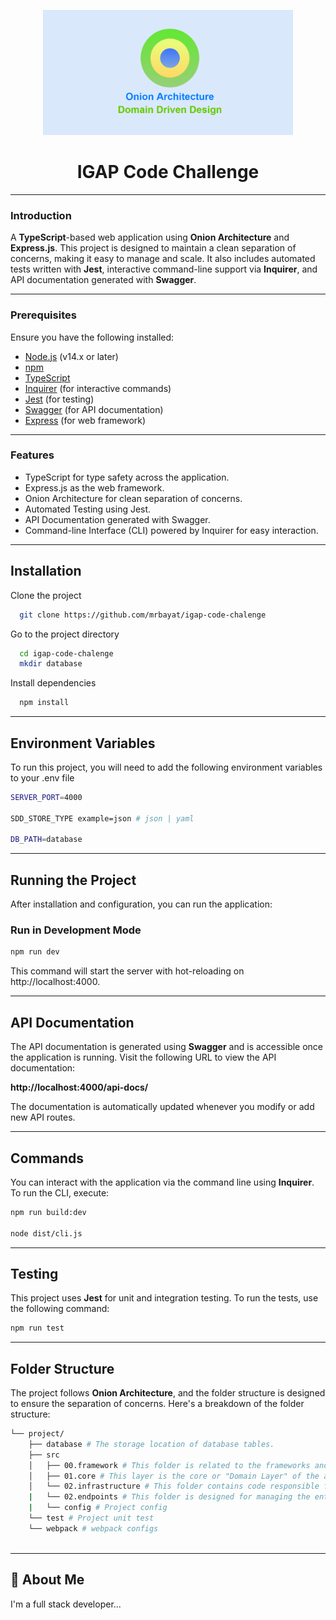 <p align="center">
  <img src="https://raw.githubusercontent.com/NilavPatel/dotnet-onion-architecture/main/docs/ddd-banner.png" width="400" alt="project-logo">
</p>
<p align="center">
    <h1 align="center">IGAP Code Challenge</h1>
</p>

<hr>

### Introduction

A **TypeScript**-based web application using **Onion Architecture** and **Express.js**. This project is designed to maintain a clean separation of concerns, making it easy to manage and scale. It also includes automated tests written with **Jest**, interactive command-line support via **Inquirer**, and API documentation generated with **Swagger**.

<hr>

### Prerequisites

Ensure you have the following installed:

- [Node.js](https://nodejs.org/) (v14.x or later)
- [npm](https://www.npmjs.com/)
- [TypeScript](https://www.typescriptlang.org/)
- [Inquirer](https://www.npmjs.com/package/inquirer) (for interactive commands)
- [Jest](https://jestjs.io/) (for testing)
- [Swagger](https://www.npmjs.com/package/swagger-ui-express) (for API documentation)
- [Express](https://www.npmjs.com/package/express) (for web framework)


<hr>

### Features
- TypeScript for type safety across the application.
- Express.js as the web framework.
- Onion Architecture for clean separation of concerns.
- Automated Testing using Jest.
- API Documentation generated with Swagger.
- Command-line Interface (CLI) powered by Inquirer for easy interaction.

<hr>

## Installation

Clone the project

```bash
  git clone https://github.com/mrbayat/igap-code-chalenge
```

Go to the project directory

```bash
  cd igap-code-chalenge
  mkdir database
```

Install dependencies

```bash
  npm install
```

<hr>

## Environment Variables

To run this project, you will need to add the following environment variables to your .env file

```bash
SERVER_PORT=4000

SDD_STORE_TYPE example=json # json | yaml 

DB_PATH=database
```
<hr>

## Running the Project
After installation and configuration, you can run the application:

### Run in Development Mode

```bash
npm run dev
```
This command will start the server with hot-reloading on http://localhost:4000.

<hr>

## API Documentation

The API documentation is generated using **Swagger** and is accessible once the application is running. Visit the following URL to view the API documentation:

**http://localhost:4000/api-docs/**

The documentation is automatically updated whenever you modify or add new API routes.

<hr>

## Commands

You can interact with the application via the command line using **Inquirer**. To run the CLI, execute:

```bash
npm run build:dev

node dist/cli.js 
```
<hr>

## Testing

This project uses **Jest** for unit and integration testing. To run the tests, use the following command:

```bash
npm run test
```
<hr>

## Folder Structure

The project follows **Onion Architecture**, and the folder structure is designed to ensure the separation of concerns. Here's a breakdown of the folder structure:


```sh
└── project/
    ├── database # The storage location of database tables.
    ├── src
    │   ├── 00.framework # This folder is related to the frameworks and tools that the application depends on.
    │   ├── 01.core # This layer is the core or "Domain Layer" of the application, where the business logic resides
    │   └── 02.infrastructure # This folder contains code responsible for implementing infrastructural functionalities.
    |   └── 02.endpoints # This folder is designed for managing the entry points (End Points) of the application.
    |   └── config # Project config
    └── test # Project unit test
    └── webpack # webpack configs
    

```
<hr>

## 🚀 About Me
I'm a full stack developer...

